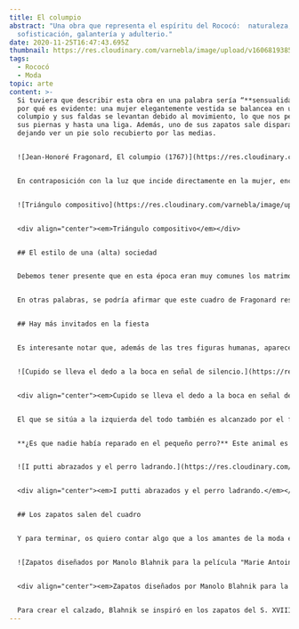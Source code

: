 ```yaml
---
title: El columpio
abstract: "Una obra que representa el espíritu del Rococó:  naturaleza, paisaje,
  sofisticación, galantería y adulterio."
date: 2020-11-25T16:47:43.695Z
thumbnail: https://res.cloudinary.com/varnebla/image/upload/v1606819385/Miniatura_web_tpjkxb.jpg
tags:
  - Rococó
  - Moda
topic: arte
content: >-
  Si tuviera que describir esta obra en una palabra sería “**sensualidad**“. El
  por qué es evidente: una mujer elegantemente vestida se balancea en un
  columpio y sus faldas se levantan debido al movimiento, lo que nos permite ver
  sus piernas y hasta una liga. Además, uno de sus zapatos sale disparado,
  dejando ver un pie solo recubierto por las medias.


  ![Jean-Honoré Fragonard, El columpio (1767)](https://res.cloudinary.com/varnebla/image/upload/v1606755205/Fragonard__The_Swing_da9lsu.jpg "Jean-Honoré Fragonard, El columpio (1767)")


  En contraposición con la luz que incide directamente en la mujer, encontramos a dos personajes masculinos, uno más oculto que el otro. En las sombras de los árboles, sentado en un banco de piedra, un hombre de avanzada edad (como parece indicar su pelo blanco), controla el mecanismo de cuerdas que mueve el columpio de la mujer, seguramente su esposa. El personaje que cierra el grupo es un hombre aparentemente más joven, que está tumbado en primer término, mirando directamente a la mujer (y seguramente lo que hay bajo sus faldas). Este personaje ha sido interpretado como el amante, que se burla. Por tanto, **las tres figuras forman un triángulo,** tanto en el soporte plástico como en la vida real.


  ![Triángulo compositivo](https://res.cloudinary.com/varnebla/image/upload/w_1000,ar_16:9,c_fill,g_auto,e_sharpen/v1606755743/Plantilla_Kelly_tartas_mlowex.jpg "Triángulo compositivo")


  <div align="center"><em>Triángulo compositivo</em></div>


  ## El estilo de una (alta) sociedad


  Debemos tener presente que en esta época eran muy comunes los matrimonios por conveniencia: los aristócratas aceptaban estos matrimonios concertados porque eran un fin para conseguir poder y riqueza. Una vez lo alcanzaban y conseguían tener la descendencia que les aseguraba continuidad, no importaba si se liberaban sexualmente fuera del matrimonio. ¡Eso sí! La clase alta podía permitirse este tipo de libertades, mientras que **estaba mal visto tener amantes entre las clases sociales inferiores**. Este factor lleva a hacernos pensar que el autor de la obra está haciendo una crítica a la frivolidad de la vida cortesana y de la alta nobleza de la Francia del S. XVIII, donde el pan de cada día eran los matrimonios de conveniencia, el adulterio, la sensualidad y la exageración.


  En otras palabras, se podría afirmar que este cuadro de Fragonard resume a la perfección los conceptos del amor, la naturaleza, el paisaje, la sofisticación y la galantería, y refleja a la perfección **el espíritu del periodo Rococó**. Y es que este estilo que se desarrolló por toda Europa en el S. XVIII, pero que tiene su origen en Francia, podría definirse como menos serio y más sentimental, dando la vuelta al barroco y convirtiéndose en el reflejo de una frívola alta sociedad.


  ## Hay más invitados en la fiesta


  Es interesante notar que, además de las tres figuras humanas, aparecen otras tres figuras de piedra: i putti o ángeles escultóricos. Estos divertidos amorcillos, que se representan mayoritariamente desnudos y alados, eran considerados espíritus guardianes o mensajeros, y eran los encargados de transmitir lo que ocurría entre los humanos a los dioses y viceversa.


  ![Cupido se lleva el dedo a la boca en señal de silencio.](https://res.cloudinary.com/varnebla/image/upload/v1606756079/POST_para_IG_j7mzff.jpg "Cupido se lleva el dedo a la boca en señal de silencio.")


  <div align="center"><em>Cupido se lleva el dedo a la boca en señal de silencio.</em></div>


  El que se sitúa a la izquierda del todo también es alcanzado por el foco de luz de los amantes: se lleva el dedo a la mano, en el gesto mundial de pedir silencio. ¿Una **advertencia a los amantes,** que están siendo demasiado indiscretos? Por otro lado, tenemos a dos pequeños putti en el centro de la composición, entre la luz y las sombras. Están abrazados, lo que se ha interpretado como el amor que el hombre mayor sí siente por su esposa. No obstante, cada uno mira en una dirección: uno de ellos mira a la mujer y, a su vez, es advertido por el Cupido que pide silencio, por tanto, **cómplice del adulterio**. El otro mira al perro que parece ladrar tras una vaya.


  **¿Es que nadie había reparado en el pequeño perro?** Este animal es considerado generalmente un símbolo de fidelidad. Se le suele representar en actitudes plácidas y tranquilas al lado de sus amos. Pero, en este caso, el perro está visiblemente enfadado con su dueña, a la que ladra sin recibir atención ninguna. El dueño, que mira embobado a su mujer, tampoco está siendo advertido por los ladridos, ya que ni mira ni parece oír al pequeño can. Esta anecdótica escena **remarca el carácter de crítica** de la obra. Además, debemos recordar la presencia del Cupido que se lleva la mano a la boca pidiendo silencio. ÉL, que siempre busca exaltar el amor y las pasiones, pide más discreción a los amantes y silencio al pobre animalito.


  ![I putti abrazados y el perro ladrando.](https://res.cloudinary.com/varnebla/image/upload/v1606756080/POST_para_IG_1_k2jccl.jpg "I putti abrazados y el perro ladrando.")


  <div align="center"><em>I putti abrazados y el perro ladrando.</em></div>


  ## Los zapatos salen del cuadro


  Y para terminar, os quiero contar algo que a los amantes de la moda en general y de los zapatos en particular os va a encantar: los zapatos de la mujer que se mece sensualmente en el columpio, **¡existen!**. Son obra del diseñador español Manolo Blahnik, quien los creó para Maria Antonieta en la película homónima de Sofia Coppola. Sus creaciones, en sintonía con el resto del vestuario de la película, la convirtieron en merecedora **ganadora del Óscar al Mejor Vestuario.**


  ![Zapatos diseñados por Manolo Blahnik para la película "Marie Antoinette" de Sofia Coppola (2006)](https://res.cloudinary.com/varnebla/image/upload/v1606757450/ManoloBlahnik05-vogueint-10jun19-WallaceCollection_mi6sw5.jpg "Zapatos diseñados por Manolo Blahnik para la película \\\"Marie Antoinette\\\" de Sofia Coppola (2006)")


  <div align="center"><em>Zapatos diseñados por Manolo Blahnik para la película "Marie Antoinette" de Sofia Coppola (2006)</em></div>


  Para crear el calzado, Blahnik se inspiró en los zapatos del S. XVIII que se conservan en el Victoria & Albert Museum y en otros museos de París. Pero también en las obras conservadas en la Colección Wallace, el cual recibe el honor de ser *"uno de sus museos favoritos"*. De hecho, en junio de 2019 la Wallace Collection acogió la exposición temporal **"An Enquiring Mind: Manolo Blahník at the Wallace Collection"** que puso algunas de sus pinturas, muebles y esculturas en diálogo con zapatos diseñados por Manolo Blahnik. Os dejo por aquí el enlace a la [guía de la exposición ](https://www.wallacecollection.org/documents/162/504970_LEAFLET_POSTER_V8_CROPPED_FINAL_FOR_WEB-compressed.pdf)que comparte la propia Wallace en su página web, seguro que a Carrie Bradshaw le hubiera encantado visitarla.
---
```

